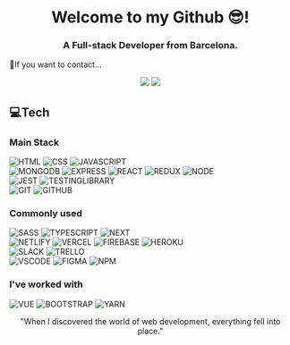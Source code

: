 
<h1 align="center">Welcome to my Github 😎!</h1>
<h3 align="center">A Full-stack Developer from Barcelona.</h3>

 


<p>📲If you want to contact... </p>
<p align="center">
<a href="https://www.linkedin.com/in/dani-jeronimo-sanchez/"><img src="https://img.shields.io/badge/-Dani%20Sánchez%20-0077B5?style=flat&logo=Linkedin&logoColor=white"/></a>
<a href="mailto:danysq87@gmail.com"><img src="https://img.shields.io/badge/-danysq87@gmail.com-D14836?style=flat&logo=Gmail&logoColor=white"/></a>
</p>


## 💻Tech


### Main Stack

  ![HTML](https://img.shields.io/badge/html5-%23E34F26.svg?style=for-the-badge&logo=html5&logoColor=white)
  ![CSS](https://img.shields.io/badge/css3-%231572B6.svg?style=for-the-badge&logo=css3&logoColor=white)
  ![JAVASCRIPT](https://img.shields.io/badge/javascript-%23323330.svg?style=for-the-badge&logo=javascript&logoColor=%23F7DF1E)
  <br/>
  ![MONGODB](https://img.shields.io/badge/MongoDB-%234ea94b.svg?style=for-the-badge&logo=mongodb&logoColor=white)
  ![EXPRESS](https://img.shields.io/badge/express.js-%23404d59.svg?style=for-the-badge&logo=express&logoColor=%2361DAFB)
  ![REACT](https://img.shields.io/badge/react-%2320232a.svg?style=for-the-badge&logo=react&logoColor=%2361DAFB)
  ![REDUX](https://img.shields.io/badge/redux-%23593d88.svg?style=for-the-badge&logo=redux&logoColor=white)
  ![NODE](https://img.shields.io/badge/node.js-6DA55F?style=for-the-badge&logo=node.js&logoColor=white)
  <br />
  ![JEST](https://img.shields.io/badge/-jest-%23C21325?style=for-the-badge&logo=jest&logoColor=white)
  ![TESTINGLIBRARY](https://img.shields.io/badge/-TestingLibrary-%23E33332?style=for-the-badge&logo=testing-library&logoColor=white)
  <br/>
  ![GIT](https://img.shields.io/badge/git-%23F05033.svg?style=for-the-badge&logo=git&logoColor=white)
  ![GITHUB](https://img.shields.io/badge/github-%23121011.svg?style=for-the-badge&logo=github&logoColor=white)
  <br/>
### Commonly used

  ![SASS](https://img.shields.io/badge/SASS-hotpink.svg?style=for-the-badge&logo=SASS&logoColor=white)
   ![TYPESCRIPT](https://img.shields.io/badge/typescript-%23007ACC.svg?style=for-the-badge&logo=typescript&logoColor=white)
  ![NEXT](https://img.shields.io/badge/Next-black?style=for-the-badge&logo=next.js&logoColor=white)
  <br/>
  ![NETLIFY](https://img.shields.io/badge/netlify-%23000000.svg?style=for-the-badge&logo=netlify&logoColor=#00C7B7)
  ![VERCEL](https://img.shields.io/badge/vercel-%23000000.svg?style=for-the-badge&logo=vercel&logoColor=white)
  ![FIREBASE](https://img.shields.io/badge/firebase-%23039BE5.svg?style=for-the-badge&logo=firebase)
  ![HEROKU](https://img.shields.io/badge/heroku-%23430098.svg?style=for-the-badge&logo=heroku&logoColor=white)
  <br/>
  ![SLACK](https://img.shields.io/badge/Slack-4A154B?style=for-the-badge&logo=slack&logoColor=white)
  ![TRELLO](https://img.shields.io/badge/Trello-%23026AA7.svg?style=for-the-badge&logo=Trello&logoColor=white)
  <br/>
  ![VSCODE](https://img.shields.io/badge/Visual%20Studio%20Code-0078d7.svg?style=for-the-badge&logo=visual-studio-code&logoColor=white")
  ![FIGMA](https://img.shields.io/badge/figma-%23F24E1E.svg?style=for-the-badge&logo=figma&logoColor=white)
  ![NPM](https://img.shields.io/badge/NPM-%23000000.svg?style=for-the-badge&logo=npm&logoColor=white)

  ### I've worked with

  ![VUE](https://img.shields.io/badge/vuejs-%2335495e.svg?style=for-the-badge&logo=vuedotjs&logoColor=%234FC08D)
  ![BOOTSTRAP](https://img.shields.io/badge/bootstrap-%3333.svg?style=for-the-badge&logo=bootstrap&logoColor=white)
  ![YARN](https://img.shields.io/badge/yarn-%232C8EBB.svg?style=for-the-badge&logo=yarn&logoColor=white)
  
</p>


<p align="center">"When I discovered the world of web development, everything fell into place."</p>
